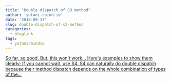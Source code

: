 ```yaml
---
title: "Double dispatch of S3 method"
author: 'yutani.rbind.io'
date: '2018-09-17'
slug: double-dispatch-of-s3-method
categories:
  - bloglink
tags:
  - yutanirbindio
---
```


[So far, so good. But, this won't work... Here's examples to show them clearly: If you cannot wait, use S4. S4 can naturally do double dispatch because their method dispatch depends on the whole combination of types of the...<click to read more>](https://yutani.rbind.io/post/double-dispatch-of-s3-method/)

